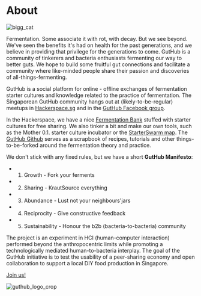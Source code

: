 # About

![![bigg_cat](https://cloud.githubusercontent.com/assets/14889513/10264000/63440902-6a33-11e5-8417-2868eb228867.jpg)](https://cloud.githubusercontent.com/assets/14889513/10264000/63440902-6a33-11e5-8417-2868eb228867.jpg)


Fermentation. Some associate it with rot, with decay. But we see beyond. We've seen the benefits it's had on health for the past generations, and we believe in providing that privilege for the generations to come. GutHub is a community of tinkerers and bacteria enthusiasts fermenting our way to better guts. We hope to build some fruitful gut connections and facilitate a community where like-minded people share their passion and discoveries of all-things-fermenting.

GutHub is a social platform for online - offline exchanges of fermentation starter cultures and knowledge related to the practice of fermentation. The Singaporean GutHub community hangs out at (likely-to-be-regular) meetups in [Hackerspace.sg](http://hackerspace.sg/) and in the [GutHub Facebook group](http://www.facebook.com/groups/guthub/). 

In the Hackerspace, we have a nice [Fermentation Bank](http://github.com/foodguthub/Bank) stuffed with starter cultures for free sharing. We also tinker a bit and make our own tools, such as the Mother 0.1. starter culture incubator or the [StarterSwarm map](http://www.google.com/maps/d/u/0/edit?mid=zCoDc3SSi24I.korG11Dfhm4A). The [GutHub Github](http://github.com/foodguthub) serves as a scrapbook of recipes, tutorials and other things-to-be-forked around the fermentation theory and practice.

We don't stick with any fixed rules, but we have a short **GutHub Manifesto**:

* 1. Growth - Fork your ferments
* 2. Sharing - KrautSource everything
* 3. Abundance - Lust not your neighbours'jars
* 4. Reciprocity - Give constructive feedback
* 5. Sustainability - Honour the b2b (bacteria-to-bacteria) community

The project is an experiment in HCI (human-computer interaction) performed beyond the anthropocentric limits while promoting a technologically mediated human-to-bacteria interplay. The goal of the GutHub initiative is to test the usability of a peer-sharing economy and open collaboration to support a local DIY food production in Singapore. 

[Join us!](http://github.com/foodguthub/About/blob/master/Contact)

![guthub_logo_crop](https://cloud.githubusercontent.com/assets/14889513/10266362/fb88ffb4-6a8e-11e5-8575-d32969098221.jpg)


